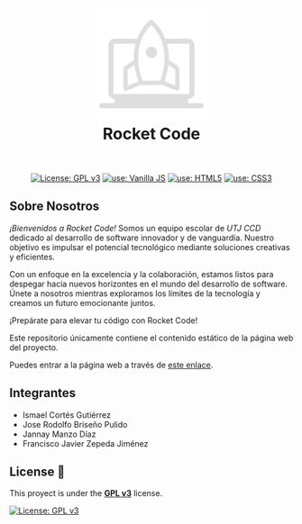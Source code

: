 <h1 align="center">
  <img src="./assets/logo/logo.svg" alt="Rocket Code" width="200">
  <br>
  Rocket Code
  <br>
  <br>
</h1>

<p align="center">
  <a href="https://www.gnu.org/licenses/gpl-3.0"><img src="https://img.shields.io/badge/License-GPLv3-blue.svg" alt="License: GPL v3"></a>
  <a href="https://developer.mozilla.org/es/docs/Web/JavaScript"><img src="https://img.shields.io/badge/use-Vanilla%20JS-yellow.svg" alt="use: Vanilla JS"></a>
  <a href="https://developer.mozilla.org/es/docs/Glossary/HTML5"><img src="https://img.shields.io/badge/use-HTML5-red.svg" alt="use: HTML5"></a>
  <a href="https://developer.mozilla.org/es/docs/Web/CSS"><img src="https://img.shields.io/badge/use-CSS3-blue.svg" alt="use: CSS3"></a>
</p>



## Sobre Nosotros

*¡Bienvenidos a Rocket Code!* Somos un equipo escolar de *UTJ CCD* dedicado al desarrollo de software innovador y de vanguardia. Nuestro objetivo es impulsar el potencial tecnológico mediante soluciones creativas y eficientes. 

Con un enfoque en la excelencia y la colaboración, estamos listos para despegar hacia nuevos horizontes en el mundo del desarrollo de software. Únete a nosotros mientras exploramos los límites de la tecnología y creamos un futuro emocionante juntos. 

¡Prepárate para elevar tu código con Rocket Code!

Este repositorio únicamente contiene el contenido estático de la página web del proyecto.

Puedes entrar a la página web a través de [este enlace](https://ismacortgtz.github.io/rocket-code/).



## Integrantes

* Ismael Cortés Gutiérrez
* Jose Rodolfo Briseño Pulido
* Jannay Manzo Díaz
* Francisco Javier Zepeda Jiménez



## License 🚨

This proyect is under the [**GPL v3**](https://www.gnu.org/licenses/gpl-3.0) license.

[![License: GPL v3](https://img.shields.io/badge/License-GPLv3-blue.svg)](https://www.gnu.org/licenses/gpl-3.0)
